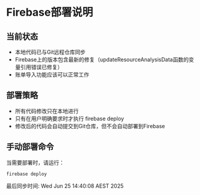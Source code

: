 # Firebase部署说明

## 当前状态
- 本地代码已与Git远程仓库同步
- Firebase上的版本包含最新的修复（updateResourceAnalysisData函数的变量引用错误已修复）
- 账单导入功能应该可以正常工作

## 部署策略
- 所有代码修改只在本地进行
- 只有在用户明确要求时才执行 firebase deploy
- 修改后的代码会自动提交到Git仓库，但不会自动部署到Firebase

## 手动部署命令
当需要部署时，请运行：
```
firebase deploy
```

最后同步时间: Wed Jun 25 14:40:08 AEST 2025

